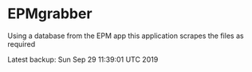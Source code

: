 # EPMgrabber
Using a database from the EPM app this application scrapes the files as required


Latest backup: Sun Sep 29 11:39:01 UTC 2019
